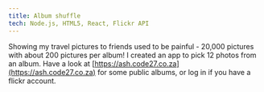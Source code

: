 ```yaml
---
title: Album shuffle
tech: Node.js, HTML5, React, Flickr API
---
```


Showing my travel pictures to friends used to be painful - 20,000 pictures with about 200 pictures per album! I created an app to pick 12 photos from an album. Have a look at [https://ash.code27.co.za](https://ash.code27.co.za) for some public albums, or log in if you have a flickr account.
